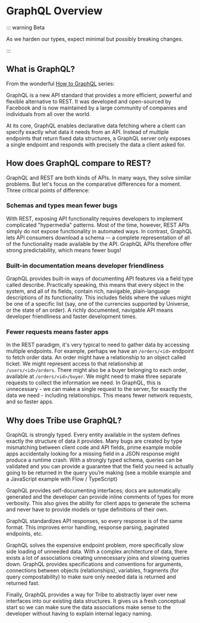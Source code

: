# GraphQL Overview

::: warning Beta

As we harden our types, expect minimal but possibly breaking changes.

:::

## What is GraphQL?
From the wonderful [How to GraphQL](https://www.howtographql.com/basics/0-introduction/) series:

GraphQL is a new API standard that provides a more efficient, powerful and flexible alternative to REST. It was developed and open-sourced by Facebook and is now maintained by a large community of companies and individuals from all over the world.

At its core, GraphQL enables declarative data fetching where a client can specify exactly what data it needs from an API. Instead of multiple endpoints that return fixed data structures, a GraphQL server only exposes a single endpoint and responds with precisely the data a client asked for.

## How does GraphQL compare to REST?
GraphQL and REST are both kinds of APIs. In many ways, they solve similar problems. But let's focus on the comparative differences for a moment. Three critical points of difference:

### Schemas and types mean fewer bugs
With REST, exposing API functionality requires developers to implement complicated "hypermedia" patterns. Most of the time, however, REST APIs simply do not expose functionality in automated ways. In contrast, GraphQL lets API consumers download a schema -- a complete representation of all of the functionality made available by the API. GraphQL APIs therefore offer strong predictability, which means fewer bugs!

### Built-in documentation means developer friendliness
GraphQL provides built-in ways of documenting API features via a field type called describe. Practically speaking, this means that every object in the system, and all of its fields, contain rich, navigable, plain-language descriptions of its functionality. This includes fields where the values might be one of a specific list (say, one of the currencies supported by Universe, or the state of an order). A richly documented, navigable API means developer friendliness and faster development times.

### Fewer requests means faster apps
In the REST paradigm, it's very typical to need to gather data by accessing multiple endpoints. For example, perhaps we have an `/orders/<id>` endpoint to fetch order data. An order might have a relationship to an object called ticket. We might represent access to that relationship at `/users/<id>/orders`. There might also be a buyer belonging to each order, available at `/orders/<id>/buyer`. We might need to make three separate requests to collect the information we need. In GraphQL, this is unnecessary - we can make a single request to the server, for exactly the data we need - including relationships. This means fewer network requests, and so faster apps.

## Why does Tribe use GraphQL?

GraphQL is strongly typed. Every entity available in the system defines exactly the structure of data it provides. Many bugs are created by type mismatching between client code and API fields, prime example mobile apps accidentally looking for a missing field in a JSON response might produce a runtime crash. With a strongly typed schema, queries can be validated and you can provide a guarantee that the field you need is actually going to be returned in the query you’re making (see a mobile example and a JavaScript example with Flow / TypeScript)

GraphQL provides self-documenting interfaces; docs are automatically generated and the developer can provide inline comments of types for more verbosity. This also gives the ability for client apps to generate the schema and never have to provide models or type definitions of their own.

GraphQL standardizes API responses, so every response is of the same format. This improves error handling, response parsing, paginated endpoints, etc.

GraphQL solves the expensive endpoint problem, more specifically slow side loading of unneeded data. With a complex architecture of data, there exists a lot of associations creating unnecessary joins and slowing queries down. GraphQL provides specifications and conventions for arguments, connections between objects (relationships), variables, fragments (for query compostability) to make sure only needed data is returned and returned fast.

Finally, GraphQL provides a way for Tribe to abstractly layer over new interfaces into our existing data structures. It gives us a fresh conceptual start so we can make sure the data associations make sense to the developer without having to explain internal legacy naming.
